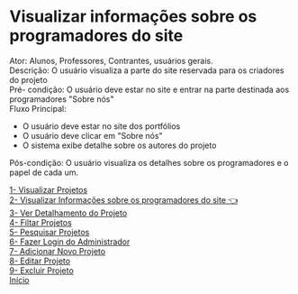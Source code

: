# Visualizar informações sobre os programadores do site
Ator: Alunos, Professores, Contrantes, usuários gerais.<br>
Descrição: O usuário visualiza a parte do site reservada para os criadores do projeto<br>
Pré- condição: O usuário deve estar no site e entrar na parte destinada aos programadores "Sobre nós"<br>
Fluxo Principal:
* O usuário deve estar no site dos portfólios
* O usuário deve clicar em "Sobre nós"
* O sistema exibe detalhe sobre os autores do projeto

Pós-condição: O usuário visualiza os detalhes sobre os programadores e o papel de cada um.<br>

[1- Visualizar Projetos](https://github.com/nanic1/GTech/blob/main/Casos%20de%20uso/1-%20Visualizar%20Projetos.md)<br>
[2- Visualizar Informações sobre os programadores do site 👈](https://github.com/nanic1/GTech/blob/main/Casos%20de%20uso/2-%20Visualizar%20Informa%C3%A7%C3%B5es%20sobre%20programadores%20do%20site.md)<br>
[3- Ver Detalhamento do Projeto](https://github.com/nanic1/GTech/blob/main/Casos%20de%20uso/3-%20Ver%20detalhamento%20do%20projeto.md)<br>
[4- Filtar Projetos](https://github.com/nanic1/GTech/blob/main/Casos%20de%20uso/4-%20Filtrar%20Projetos.md)<br>
[5- Pesquisar Projetos](https://github.com/nanic1/GTech/blob/main/Casos%20de%20uso/5-%20Pesquisar%20Projetos.md)<br>
[6- Fazer Login do Administrador](https://github.com/nanic1/GTech/blob/main/Casos%20de%20uso/6-%20Fazer%20Login%20do%20Administrador.md)<br>
[7- Adicionar Novo Projeto](https://github.com/nanic1/GTech/blob/main/Casos%20de%20uso/7-%20Adicionar%20Novo%20Projeto.md)<br>
[8- Editar Projeto](https://github.com/nanic1/GTech/blob/main/Casos%20de%20uso/8-%20Editar%20Projeto.md)<br>
[9- Excluir Projeto](https://github.com/nanic1/GTech/blob/main/Casos%20de%20uso/9-%20Excluir%20Projeto.md)<br>
[Início](https://github.com/nanic1/GTech)
